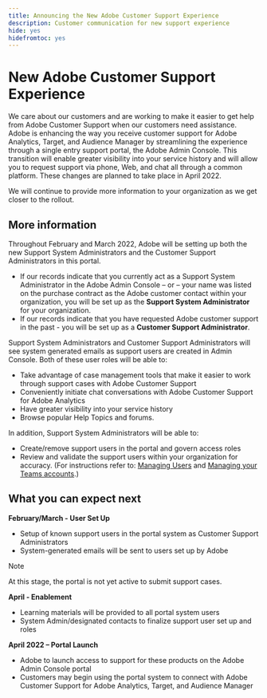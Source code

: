 ```yaml
---
title: Announcing the New Adobe Customer Support Experience
description: Customer communication for new support experience
hide: yes
hidefromtoc: yes
---
```


# New Adobe Customer Support Experience

We care about our customers and are working to make it easier to get help from Adobe Customer Support when our customers need assistance. Adobe is enhancing the way you receive customer support for Adobe Analytics, Target, and Audience Manager by streamlining the experience through a single entry support portal, the Adobe Admin Console. This transition will enable greater visibility into your service history and will allow you to request support via phone, Web, and chat all through a common platform. These changes are planned to take place in April 2022.

We will continue to provide more information to your organization as we get closer to the rollout.

## More information

Throughout February and March 2022, Adobe will be setting up both the new Support System Administrators and the Customer Support Administrators in this portal. 

* If our records indicate that you currently act as a Support System Administrator in the Adobe Admin Console – or – your name was listed on the purchase contract as the Adobe customer contact within your organization, you will be set up as the **Support System Administrator** for your organization.
* If our records indicate that you have requested Adobe customer support in the past - you will be set up as a **Customer Support Administrator**.

Support System Administrators and Customer Support Administrators will see system generated emails as support users are created in Admin Console. Both of these user roles will be able to: 

* Take advantage of case management tools that make it easier to work through support cases with Adobe Customer Support
* Conveniently initiate chat conversations with Adobe Customer Support for Adobe Analytics
* Have greater visibility into your service history 
* Browse popular Help Topics and forums.

In addition, Support System Administrators will be able to:

* Create/remove support users in the portal and govern access roles 
* Review and validate the support users within your organization for accuracy. (For instructions refer to: [Managing Users](https://helpx.adobe.com/enterprise/using/users.html) and [Managing your Teams accounts](https://helpx.adobe.com/enterprise/using/accounts.html).)

## What you can expect next

**February/March - User Set Up**

* Setup of known support users in the portal system as Customer Support Administrators
* System-generated emails will be sent to users set up by Adobe

>[!NOTE]
>
>At this stage, the portal is not yet active to submit support cases.

**April - Enablement**

* Learning materials will be provided to all portal system users 
* System Admin/designated contacts to finalize support user set up and roles 

**April 2022 – Portal Launch**

* Adobe to launch access to support for these products on the Adobe Admin Console portal
* Customers may begin using the portal system to connect with Adobe Customer Support for Adobe Analytics, Target, and Audience Manager
